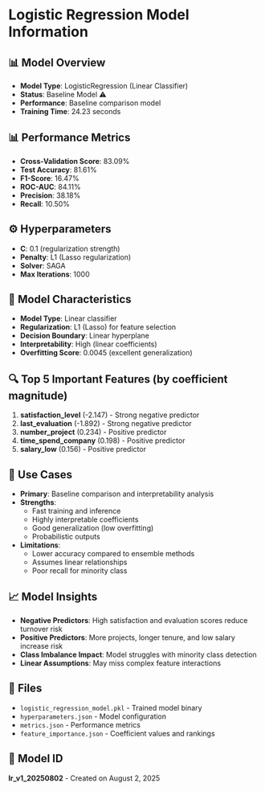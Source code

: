 # Logistic Regression Model Information

## 📊 Model Overview
- **Model Type**: LogisticRegression (Linear Classifier)
- **Status**: Baseline Model ⚠️
- **Performance**: Baseline comparison model
- **Training Time**: 24.23 seconds

## 📊 Performance Metrics
- **Cross-Validation Score**: 83.09%
- **Test Accuracy**: 81.61%
- **F1-Score**: 16.47%
- **ROC-AUC**: 84.11%
- **Precision**: 38.18%
- **Recall**: 10.50%

## ⚙️ Hyperparameters
- **C**: 0.1 (regularization strength)
- **Penalty**: L1 (Lasso regularization)
- **Solver**: SAGA
- **Max Iterations**: 1000

## 🎯 Model Characteristics
- **Model Type**: Linear classifier
- **Regularization**: L1 (Lasso) for feature selection
- **Decision Boundary**: Linear hyperplane
- **Interpretability**: High (linear coefficients)
- **Overfitting Score**: 0.0045 (excellent generalization)

## 🔍 Top 5 Important Features (by coefficient magnitude)
1. **satisfaction_level** (-2.147) - Strong negative predictor
2. **last_evaluation** (-1.892) - Strong negative predictor
3. **number_project** (0.234) - Positive predictor
4. **time_spend_company** (0.198) - Positive predictor
5. **salary_low** (0.156) - Positive predictor

## 🚀 Use Cases
- **Primary**: Baseline comparison and interpretability analysis
- **Strengths**:
  - Fast training and inference
  - Highly interpretable coefficients
  - Good generalization (low overfitting)
  - Probabilistic outputs
- **Limitations**: 
  - Lower accuracy compared to ensemble methods
  - Assumes linear relationships
  - Poor recall for minority class

## 📈 Model Insights
- **Negative Predictors**: High satisfaction and evaluation scores reduce turnover risk
- **Positive Predictors**: More projects, longer tenure, and low salary increase risk
- **Class Imbalance Impact**: Model struggles with minority class detection
- **Linear Assumptions**: May miss complex feature interactions

## 📁 Files
- `logistic_regression_model.pkl` - Trained model binary
- `hyperparameters.json` - Model configuration
- `metrics.json` - Performance metrics
- `feature_importance.json` - Coefficient values and rankings

## 🎲 Model ID
**lr_v1_20250802** - Created on August 2, 2025
